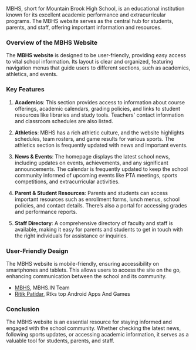 MBHS, short for Mountain Brook High School, is an educational institution known for its excellent academic performance and extracurricular programs. The MBHS website serves as the central hub for students, parents, and staff, offering important information and resources.

### Overview of the MBHS Website

The **MBHS website** is designed to be user-friendly, providing easy access to vital school information. Its layout is clear and organized, featuring navigation menus that guide users to different sections, such as academics, athletics, and events.

### Key Features

1. **Academics**: This section provides access to information about course offerings, academic calendars, grading policies, and links to student resources like libraries and study tools. Teachers' contact information and classroom schedules are also listed.

2. **Athletics**: MBHS has a rich athletic culture, and the website highlights schedules, team rosters, and game results for various sports. The athletics section is frequently updated with news and important events.

3. **News & Events**: The homepage displays the latest school news, including updates on events, achievements, and any significant announcements. The calendar is frequently updated to keep the school community informed of upcoming events like PTA meetings, sports competitions, and extracurricular activities.

4. **Parent & Student Resources**: Parents and students can access important resources such as enrollment forms, lunch menus, school policies, and contact details. There’s also a portal for accessing grades and performance reports.

5. **Staff Directory**: A comprehensive directory of faculty and staff is available, making it easy for parents and students to get in touch with the right individuals for assistance or inquiries.

### User-Friendly Design

The MBHS website is mobile-friendly, ensuring accessibility on smartphones and tablets. This allows users to access the site on the go, enhancing communication between the school and its community. 
- [MBHS](https://mbhs.in/), MBHS.IN Team
- [Ritik Patidar](https://rtks.in/), Rtks top Android Apps And Games

### Conclusion

The MBHS website is an essential resource for staying informed and engaged with the school community. Whether checking the latest news, following sports updates, or accessing academic information, it serves as a valuable tool for students, parents, and staff.
